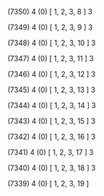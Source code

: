 (7350) 4 (0) [ 1, 2, 3, 8 ] 3 


(7349) 4 (0) [ 1, 2, 3, 9 ] 3 


(7348) 4 (0) [ 1, 2, 3, 10 ] 3 


(7347) 4 (0) [ 1, 2, 3, 11 ] 3 


(7346) 4 (0) [ 1, 2, 3, 12 ] 3 


(7345) 4 (0) [ 1, 2, 3, 13 ] 3 


(7344) 4 (0) [ 1, 2, 3, 14 ] 3 


(7343) 4 (0) [ 1, 2, 3, 15 ] 3 


(7342) 4 (0) [ 1, 2, 3, 16 ] 3 


(7341) 4 (0) [ 1, 2, 3, 17 ] 3 


(7340) 4 (0) [ 1, 2, 3, 18 ] 3 


(7339) 4 (0) [ 1, 2, 3, 19 ]  

